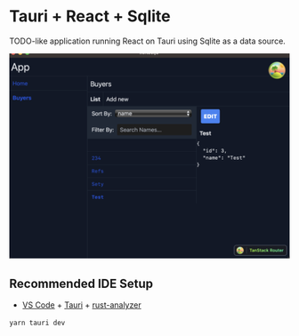 # Tauri + React + Sqlite

TODO-like application running React on Tauri using Sqlite as a data source.

![alt text](https://github.com/xtrinch/tauri-todo-sql/blob/main/images/screenshot.png?raw=true)

## Recommended IDE Setup

- [VS Code](https://code.visualstudio.com/) + [Tauri](https://marketplace.visualstudio.com/items?itemName=tauri-apps.tauri-vscode) + [rust-analyzer](https://marketplace.visualstudio.com/items?itemName=rust-lang.rust-analyzer)

`yarn tauri dev`
